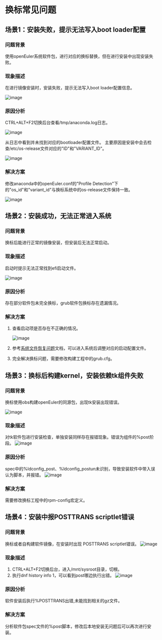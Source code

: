 # 换标常见问题

## 场景1：安装失败，提示无法写入boot loader配置

### 问题背景

使用openEuler系统软件包，进行对应的换标替换，但在进行安装中出现安装失败。

### 现象描述

在进行镜像安装时，安装失败，提示无法写入boot loader配置信息。

![image](./figures/换标_config.png)

### 原因分析

CTRL+ALT+F2切换后台查看/tmp/anaconda.log日志。

![image](./figures/换标_config_日志.png)

从日志中看到并未找到对应的bootloader配置文件。
主要原因是安装中会去检查/etc/os-release文件对应的"ID"和"VARIANT_ID"。

![image](./figures/换标_config_检查.png)

### 解决方案

修改anaconda中的openEuler.conf的"Profile Detection"下的"os_id"和"variant_id"与换标系统中的os-release文件保持一致。

![image](./figures/换标_config_修改.png)

## 场景2：安装成功，无法正常进入系统

### 问题背景

换标后能进行正常的镜像安装，但安装后无法正常启动。

### 现象描述

启动时提示无法正常找到efi启动文件。

![image](./figures/换标_未完全.png)

### 原因分析

存在部分软件包未完全换标，grub软件包换标存在遗漏情况。

### 解决方案

1. 查看启动项是否存在不正确的情况。

   ![image](./figures/换标_未完全_配置.png)

2. 参考[系统文件恢复问题](./sysfile.md)文档，可以进入系统后调整对应的启动配置文件。
3. 完全解决换标问题，需要修改构建工程中的grub.cfg。

## 场景3：换标后构建kernel，安装依赖tk组件失败

### 问题背景

换标使用obs构建openEuler的同源包，出现tk安装出现错误。

![image](./figures/换标_构建kernel_报错.png)

### 现象描述

对tk软件包进行安装检查，单独安装同样存在报错现象。错误为组件的%post阶段。
![image](./figures/换标_tk_安装失败.png)

### 原因分析

spec中的%ldconfig_post、%ldconfig_postun未识别，导致安装软件中带入误认为脚本，并报错。
![image](./figures/换标_tk_报错.png)

### 解决方案

需要修改换标工程中的rpm-config宏定义。

## 场景4：安装中报POSTTRANS scriptlet错误

### 问题背景

换标或者自构建软件镜像，在安装时出现 POSTTRANS scriptlet错误。
![image](./figures/换标_script_报错.png)

### 现象描述

1. CTRL+ALT+F2切换后台，进入/mnt/sysroot目录，切根。
2. 执行dnf history info 1，可以看到post哪边执行出错。
   ![image](./figures/换标_script_post.png)

### 原因分析

软件安装后执行%POSTTRANS出错,未能找到相关的gz文件。

### 解决方案

分析软件包spec文件的%post脚本，修改后本地安装无问题后可以再次进行安装。